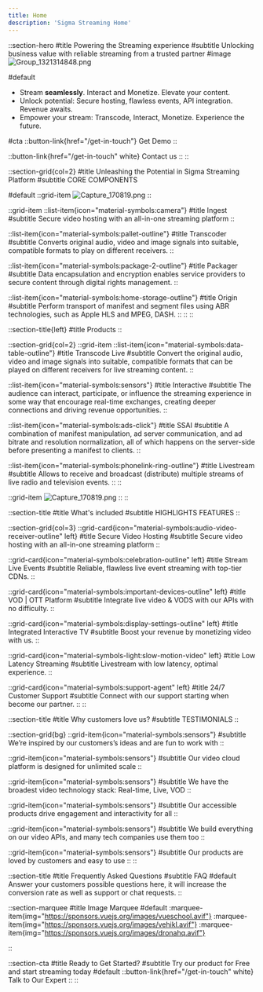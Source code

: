 ```yaml
---
title: Home
description: 'Sigma Streaming Home'
---
```

::section-hero
#title
Powering the Streaming experience
#subtitle
Unlocking business value with reliable streaming from a trusted partner
#image
![Group_1321314848.png](/Group_1321314848.png)

#default
- Stream **seamlessly**. Interact and Monetize. Elevate your content.
- Unlock potential: Secure hosting, flawless events, API integration. Revenue awaits.
- Empower your stream: Transcode, Interact, Monetize. Experience the future.

#cta
::button-link{href="/get-in-touch"}
Get Demo
::

::button-link{href="/get-in-touch" white}
Contact us
::
::

::section-grid{col=2}
#title
Unleashing the Potential in Sigma Streaming Platform
#subtitle
CORE COMPONENTS

#default
::grid-item
  ![Capture_170819.png](/Capture_170819.png)
::

::grid-item
  ::list-item{icon="material-symbols:camera"}
  #title
  Ingest
  #subtitle
  Secure video hosting with an all-in-one streaming platform
  ::

  ::list-item{icon="material-symbols:pallet-outline"}
  #title
  Transcoder
  #subtitle
  Converts original audio, video and image signals into suitable, compatible formats to play on different receivers.
  ::

  ::list-item{icon="material-symbols:package-2-outline"}
  #title
  Packager
  #subtitle
  Data encapsulation and encryption enables service providers to secure content through digital rights management.
  ::

  ::list-item{icon="material-symbols:home-storage-outline"}
  #title
  Origin
  #subtitle
  Perform transport of manifest and segment files using ABR technologies, such as Apple HLS and MPEG, DASH.
  ::
::
::

::section-title{left}
#title
Products
::

::section-grid{col=2}
  ::grid-item
  ::list-item{icon="material-symbols:data-table-outline"}
  #title
  Transcode Live
  #subtitle
  Convert the original audio, video and image signals into suitable, compatible formats that can be played on different receivers for live streaming content.
  ::

  ::list-item{icon="material-symbols:sensors"}
  #title
  Interactive
  #subtitle
  The audience can interact, participate, or influence the streaming experience in some way that encourage real-time exchanges, creating deeper connections and driving revenue opportunities.
  ::

  ::list-item{icon="material-symbols:ads-click"}
  #title
  SSAI
  #subtitle
  A combination of manifest manipulation, ad server communication, and ad bitrate and resolution normalization, all of which happens on the server-side before presenting a manifest to clients.
  ::

  ::list-item{icon="material-symbols:phonelink-ring-outline"}
  #title
  Livestream
  #subtitle
  Allows to receive and broadcast (distribute) multiple streams of live radio and television events.
  ::
  ::

   ::grid-item
    ![Capture_170819.png](/Capture_170819.png)
  ::
::


::section-title
#title
What's included
#subtitle
HIGHLIGHTS FEATURES
::

::section-grid{col=3}
  ::grid-card{icon="material-symbols:audio-video-receiver-outline" left}
  #title
  Secure Video Hosting
  #subtitle
  Secure video hosting with an all-in-one streaming platform
  ::

  ::grid-card{icon="material-symbols:celebration-outline" left}
  #title
  Stream Live Events
  #subtitle
  Reliable, flawless live event streaming with top-tier CDNs.
  ::

  ::grid-card{icon="material-symbols:important-devices-outline" left}
  #title
  VOD | OTT Platform
  #subtitle
  Integrate live video & VODS with our APIs with no difficulty.
  ::

  ::grid-card{icon="material-symbols:display-settings-outline" left}
  #title
  Integrated Interactive TV
  #subtitle
  Boost your revenue by monetizing video with us.
  ::

  ::grid-card{icon="material-symbols-light:slow-motion-video" left}
  #title
  Low Latency Streaming
  #subtitle
  Livestream with low latency, optimal experience.
  ::

  ::grid-card{icon="material-symbols:support-agent" left}
  #title
  24/7 Customer Support
  #subtitle
  Connect with our support starting when become our partner.
  ::
::


::section-title
#title
Why customers love us?
#subtitle
TESTIMONIALS
::

::section-grid{bg}
  ::grid-item{icon="material-symbols:sensors"}
  #subtitle
  We’re inspired by our customers’s ideas and are fun to work with
  ::

  ::grid-item{icon="material-symbols:sensors"}
  #subtitle
  Our video cloud platform is designed for unlimited scale
  ::

  ::grid-item{icon="material-symbols:sensors"}
  #subtitle
  We have the broadest video technology stack: Real-time, Live, VOD
  ::

  ::grid-item{icon="material-symbols:sensors"}
  #subtitle
  Our accessible products drive engagement and interactivity for all
  ::

  ::grid-item{icon="material-symbols:sensors"}
  #subtitle
  We build everything on our video APIs, and many tech companies use them too
  ::

  ::grid-item{icon="material-symbols:sensors"}
  #subtitle
  Our products are loved by customers and easy to use
  ::
::


::section-title
#title
Frequently Asked Questions
#subtitle
FAQ
#default
Answer your customers possible questions here, it will increase the conversion rate as well as support or chat requests.
::

::section-marquee
#title
Image Marquee
#default
:marquee-item{img="https://sponsors.vuejs.org/images/vueschool.avif"}
:marquee-item{img="https://sponsors.vuejs.org/images/vehikl.avif"}
:marquee-item{img="https://sponsors.vuejs.org/images/dronahq.avif"}

::

::section-cta
#title
Ready to Get Started?
#subtitle
Try our product for Free and start streaming today
#default
::button-link{href="/get-in-touch" white}
  Talk to Our Expert
::
::
